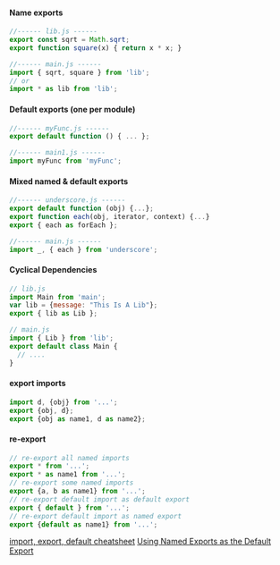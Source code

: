 #### Name exports

```js
//------ lib.js ------
export const sqrt = Math.sqrt;
export function square(x) { return x * x; }

//------ main.js ------
import { sqrt, square } from 'lib';
// or
import * as lib from 'lib';
```

#### Default exports (one per module)

```js
//------ myFunc.js ------
export default function () { ... };

//------ main1.js ------
import myFunc from 'myFunc';
```

#### Mixed named & default exports

```js
//------ underscore.js ------
export default function (obj) {...};
export function each(obj, iterator, context) {...}
export { each as forEach };

//------ main.js ------
import _, { each } from 'underscore';
```

#### Cyclical Dependencies

```js
// lib.js
import Main from 'main';
var lib = {message: "This Is A Lib"};
export { lib as Lib };

// main.js
import { Lib } from 'lib';
export default class Main { 
  // ....
}
```

#### export imports

```js
import d, {obj} from '...';
export {obj, d};
export {obj as name1, d as name2};
```

#### re-export

```js
// re-export all named imports
export * from '...';
export * as name1 from '...';
// re-export some named imports
export {a, b as name1} from '...';
// re-export default import as default export
export { default } from '...';
// re-export default import as named export
export {default as name1} from '...';
```



[import, export, default cheatsheet](<https://hackernoon.com/import-export-default-require-commandjs-javascript-nodejs-es6-vs-cheatsheet-different-tutorial-example-5a321738b50f>)
[Using Named Exports as the Default Export](https://medium.com/@timoxley/named-exports-as-the-default-export-api-670b1b554f65)

